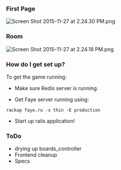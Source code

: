### First Page ###
![Screen Shot 2015-11-27 at 2.24.30 PM.png](https://bitbucket.org/repo/g9j47n/images/2819070416-Screen%20Shot%202015-11-27%20at%202.24.30%20PM.png)
### Room ###
![Screen Shot 2015-11-27 at 2.24.18 PM.png](https://bitbucket.org/repo/g9j47n/images/558386362-Screen%20Shot%202015-11-27%20at%202.24.18%20PM.png)

### How do I get set up? ###

To get the game running:

* Make sure Redis server is running.

* Get Faye server running using:

`rackup faye.ru -s thin -E production`

* Start up rails application!

### ToDo ###
* drying up boards_controller
* Frontend cleanup
* Specs
